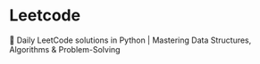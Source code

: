 # Leetcode
🚀 Daily LeetCode solutions in Python | Mastering Data Structures, Algorithms &amp; Problem-Solving

